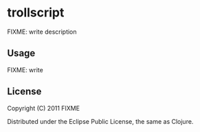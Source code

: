 # trollscript

FIXME: write description

## Usage

FIXME: write

## License

Copyright (C) 2011 FIXME

Distributed under the Eclipse Public License, the same as Clojure.
